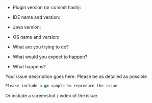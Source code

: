 - Plugin version (or commit hash):
- IDE name and version:
- Java version:
- OS name and version: 

- What are you trying to do?

- What would you expect to happen?

- What happens?


Your issue description goes here.
Please be as detailed as possible

```go
Please include a go sample to reproduce the issue
```

Or include a screenshot / video of the issue.
